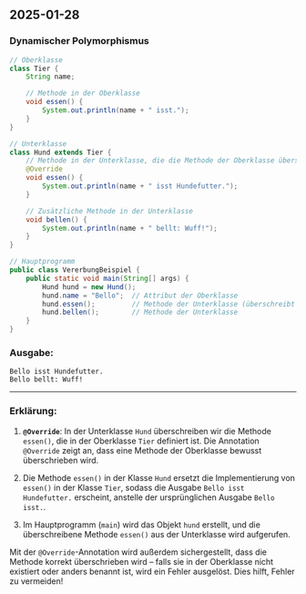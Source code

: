 ## 2025-01-28

### Dynamischer Polymorphismus

```java
// Oberklasse
class Tier {
    String name;

    // Methode in der Oberklasse
    void essen() {
        System.out.println(name + " isst.");
    }
}

// Unterklasse
class Hund extends Tier {
    // Methode in der Unterklasse, die die Methode der Oberklasse überschreibt
    @Override
    void essen() {
        System.out.println(name + " isst Hundefutter.");
    }

    // Zusätzliche Methode in der Unterklasse
    void bellen() {
        System.out.println(name + " bellt: Wuff!");
    }
}

// Hauptprogramm
public class VererbungBeispiel {
    public static void main(String[] args) {
        Hund hund = new Hund();
        hund.name = "Bello";  // Attribut der Oberklasse
        hund.essen();         // Methode der Unterklasse (überschreibt die Methode der Oberklasse)
        hund.bellen();        // Methode der Unterklasse
    }
}
```

### **Ausgabe:**

```
Bello isst Hundefutter.
Bello bellt: Wuff!
```

---

### **Erklärung:**

1. **`@Override`**: In der Unterklasse `Hund` überschreiben wir die Methode `essen()`, die in der Oberklasse `Tier` definiert ist. Die Annotation `@Override` zeigt an, dass eine Methode der Oberklasse bewusst überschrieben wird.
2. Die Methode `essen()` in der Klasse `Hund` ersetzt die Implementierung von `essen()` in der Klasse `Tier`, sodass die Ausgabe `Bello isst Hundefutter.` erscheint, anstelle der ursprünglichen Ausgabe `Bello isst.`.

3. Im Hauptprogramm (`main`) wird das Objekt `hund` erstellt, und die überschreibene Methode `essen()` aus der Unterklasse wird aufgerufen.

Mit der `@Override`-Annotation wird außerdem sichergestellt, dass die Methode korrekt überschrieben wird – falls sie in der Oberklasse nicht existiert oder anders benannt ist, wird ein Fehler ausgelöst. Dies hilft, Fehler zu vermeiden!
